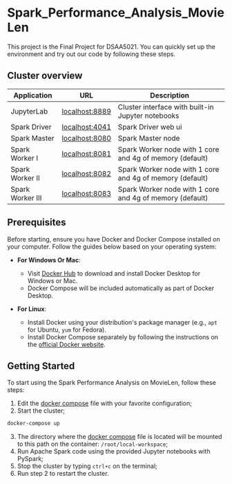 # Spark_Performance_Analysis_MovieLen

This project is the Final Project for DSAA5021. You can quickly set up the environment and try out our code by following these steps.

## Cluster overview

| Application      | URL                                      | Description                                              |
|------------------|------------------------------------------|----------------------------------------------------------|
| JupyterLab       | [localhost:8889](http://localhost:8889/) | Cluster interface with built-in Jupyter notebooks        |
| Spark Driver     | [localhost:4041](http://localhost:4041/) | Spark Driver web ui                                      |
| Spark Master     | [localhost:8080](http://localhost:8080/) | Spark Master node                                        |
| Spark Worker I   | [localhost:8081](http://localhost:8081/) | Spark Worker node with 1 core and 4g of memory (default) |
| Spark Worker II  | [localhost:8082](http://localhost:8082/) | Spark Worker node with 1 core and 4g of memory (default) |
| Spark Worker III | [localhost:8083](http://localhost:8083/) | Spark Worker node with 1 core and 4g of memory (default) |
## Prerequisites

Before starting, ensure you have Docker and Docker Compose installed on your computer. Follow the guides below based on your operating system:

- **For Windows Or Mac**:
  - Visit [Docker Hub](https://hub.docker.com/) to download and install Docker Desktop for Windows or Mac.
  - Docker Compose will be included automatically as part of Docker Desktop.

- **For Linux**:
  - Install Docker using your distribution's package manager (e.g., `apt` for Ubuntu, `yum` for Fedora).
  - Install Docker Compose separately by following the instructions on the [official Docker website](https://docs.docker.com/compose/install/).

## Getting Started

To start using the Spark Performance Analysis on MovieLen, follow these steps:

1. Edit the [docker compose](docker-compose.yml) file with your favorite configuration;
2. Start the cluster;

```bash
docker-compose up
```

3. The directory where the [docker compose](docker-compose.yml) file is located will be mounted to this path on the container: `/root/local-workspace`;
4. Run Apache Spark code using the provided Jupyter notebooks with PySpark;
5. Stop the cluster by typing `ctrl+c` on the terminal;
6. Run step 2 to restart the cluster.


